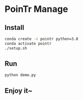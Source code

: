# PoinTr Manage

## Install

```bash
conda create -n pointr python=3.8
conda activate pointr
./setup.sh
```

## Run

```bash
python demo.py
```

## Enjoy it~

